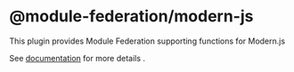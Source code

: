 # @module-federation/modern-js

This plugin provides Module Federation supporting functions for Modern.js

See [documentation](https://module-federation.io/guide/framework/modernjs.html) for more details .
